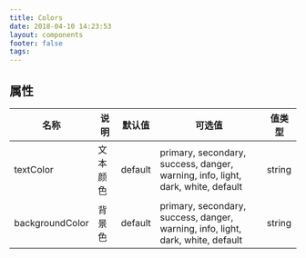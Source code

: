 ```yaml
---
title: Colors
date: 2018-04-10 14:23:53
layout: components
footer: false
tags:
---
```


## 属性

| 名称  | 说明 | 默认值 | 可选值 | 值类型 |
| ----- | ------ | ----- | ----- | --------- |
| textColor | 文本颜色 | default | primary, secondary, success, danger, warning, info, light, dark, white, default | string |
| backgroundColor | 背景色 | default | primary, secondary, success, danger, warning, info, light, dark, white, default | string |